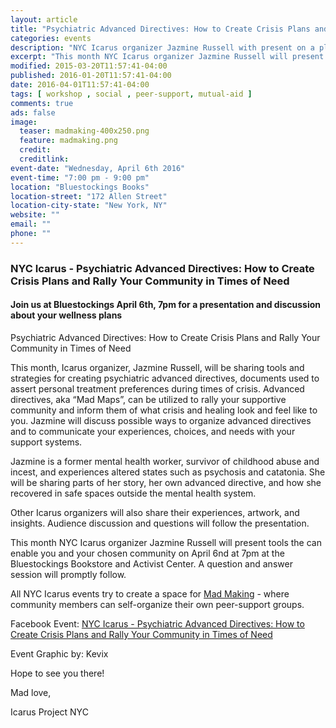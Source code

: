 ```yaml
---
layout: article
title: "Psychiatric Advanced Directives: How to Create Crisis Plans and Rally Your Community in Times of Need"
categories: events
description: "NYC Icarus organizer Jazmine Russell with present on a plan to support your wellness with your chosen community"
excerpt: "This month NYC Icarus organizer Jazmine Russell will present tools that can enable you and your chosen community on April 6th at 7pm at the Bluestockings Bookstore and Activist Center.  A question and answer session will promptly follow."
modified: 2015-03-20T11:57:41-04:00
published: 2016-01-20T11:57:41-04:00
date: 2016-04-01T11:57:41-04:00
tags: [ workshop , social , peer-support, mutual-aid ]
comments: true
ads: false
image:
  teaser: madmaking-400x250.png
  feature: madmaking.png
  credit: 
  creditlink: 
event-date: "Wednesday, April 6th 2016"
event-time: "7:00 pm - 9:00 pm"
location: "Bluestockings Books"
location-street: "172 Allen Street"
location-city-state: "New York, NY"
website: ""
email: ""
phone: ""
---
```

### NYC Icarus - Psychiatric Advanced Directives: How to Create Crisis Plans and Rally Your Community in Times of Need

#### Join us at Bluestockings April 6th, 7pm for a presentation and discussion about your wellness plans

Psychiatric Advanced Directives: How to Create Crisis Plans and Rally Your Community in Times of Need

This month, Icarus organizer, Jazmine Russell, will be sharing tools and strategies for creating psychiatric advanced directives, documents used to assert personal treatment preferences during times of crisis. Advanced directives, aka “Mad Maps”, can be utilized to rally your supportive community and inform them of what crisis and healing look and feel like to you. Jazmine will discuss possible ways to organize advanced directives and to communicate your experiences, choices, and needs with your support systems. 

Jazmine is a former mental health worker, survivor of childhood abuse and incest, and experiences altered states such as psychosis and catatonia. She will be sharing parts of her story, her own advanced directive, and how she recovered in safe spaces outside the mental health system. 

Other Icarus organizers will also share their experiences, artwork, and insights. Audience discussion and questions will follow the presentation.

This month NYC Icarus organizer Jazmine Russell will present tools the can enable you and your chosen community on April 6nd at 7pm at the Bluestockings Bookstore and Activist Center.  A question and answer session will promptly follow.  

All NYC Icarus events try to create a space for [Mad Making](http://nycicarus.org/events/madmaking/) - where community members can self-organize their own peer-support groups.

Facebook Event: [NYC Icarus - Psychiatric Advanced Directives: How to Create Crisis Plans and Rally Your Community in Times of Need](https://www.facebook.com/events/705235509618039/) 

Event Graphic by: Kevix

Hope to see you there!

Mad love,

Icarus Project NYC

